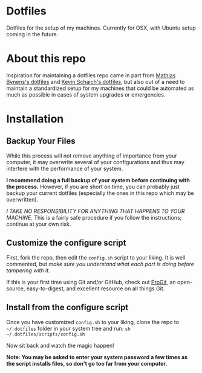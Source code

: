 # Dotfiles
Dotfiles for the setup of my machines. Currently for OSX, with Ubuntu setup coming in the future.

# About this repo
Inspiration for maintaining a dotfiles repo came in part from [Mathias Bynens's dotfiles](https://github.com/mathiasbynens/dotfiles) and [Kevin Schaich's dotfiles](https://github.com/kevinschaich/dotfiles), but also out of a need to maintain a standardized setup for my machines that could be automated as much as possible in cases of system upgrades or emergencies.

# Installation
## Backup Your Files
While this process will not remove anything of importance from your computer, it may overwrite several of your configurations and thus may interfere with the performance of your system.

**I recommend doing a full backup of your system before continuing with the process.** However, if you are short on time, you can probably just backup your current dotfiles (especially the ones in this repo which may be overwritten).

*I TAKE NO RESPONSIBILITY FOR ANYTHING THAT HAPPENS TO YOUR MACHINE.* This is a fairly safe procedure if you follow the instructions; continue at your own risk.

## Customize the configure script
First, fork the repo, then edit the `config.sh` script to your liking. It is well commented, but *make sure you understand what each part is doing before tampering with it.*

If this is your first time using Git and/or GitHub, check out [ProGit](https://progit.org), an open-source, easy-to-digest, and excellent resource on all things Git.

## Install from the configure script
Once you have customized `config.sh` to your liking, clone the repo to `~/.dotfiles` folder in your system tree and run:
`sh ~/.dotfiles/scripts/config.sh`

Now sit back and watch the magic happen!

**Note: You may be asked to enter your system password a few times as the script installs files, so don't go too far from your computer.**

